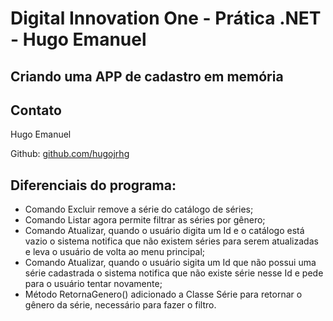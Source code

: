 # Digital Innovation One - Prática .NET - Hugo Emanuel

## Criando uma APP de cadastro em memória

## Contato

Hugo Emanuel

Github:  [github.com/hugojrhg](https://github.com/hugojrhg)

## Diferenciais do programa:

- Comando Excluir remove a série do catálogo de séries;
- Comando Listar agora permite filtrar as séries por gênero;
- Comando Atualizar, quando o usuário digita um Id e o catálogo está vazio o sistema notifica que não existem séries para serem atualizadas e leva o usuário de volta ao menu principal;
- Comando Atualizar, quando o usuário sigita um Id que não possui uma série cadastrada o sistema notifica que não existe série nesse Id e pede para o usuário tentar novamente;
- Método RetornaGenero() adicionado a Classe Série para retornar o gênero da série, necessário para fazer o filtro.





